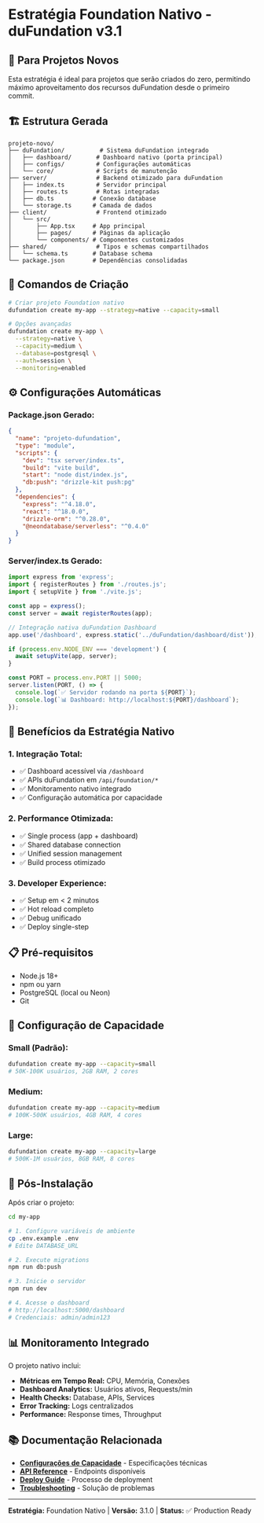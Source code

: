 # Estratégia Foundation Nativo - duFundation v3.1

## 🎯 **Para Projetos Novos**

Esta estratégia é ideal para projetos que serão criados do zero, permitindo máximo aproveitamento dos recursos duFundation desde o primeiro commit.

## 🏗️ **Estrutura Gerada**

```
projeto-novo/
├── duFundation/          # Sistema duFundation integrado
│   ├── dashboard/       # Dashboard nativo (porta principal)
│   ├── configs/         # Configurações automáticas
│   └── core/            # Scripts de manutenção
├── server/              # Backend otimizado para duFundation
│   ├── index.ts         # Servidor principal
│   ├── routes.ts        # Rotas integradas
│   ├── db.ts           # Conexão database
│   └── storage.ts      # Camada de dados
├── client/              # Frontend otimizado
│   └── src/
│       ├── App.tsx     # App principal
│       ├── pages/      # Páginas da aplicação
│       └── components/ # Componentes customizados
├── shared/              # Tipos e schemas compartilhados
│   └── schema.ts       # Database schema
└── package.json        # Dependências consolidadas
```

## 🚀 **Comandos de Criação**

```bash
# Criar projeto Foundation nativo
dufundation create my-app --strategy=native --capacity=small

# Opções avançadas
dufundation create my-app \
  --strategy=native \
  --capacity=medium \
  --database=postgresql \
  --auth=session \
  --monitoring=enabled
```

## ⚙️ **Configurações Automáticas**

### **Package.json Gerado:**
```json
{
  "name": "projeto-dufundation",
  "type": "module",
  "scripts": {
    "dev": "tsx server/index.ts",
    "build": "vite build",
    "start": "node dist/index.js",
    "db:push": "drizzle-kit push:pg"
  },
  "dependencies": {
    "express": "^4.18.0",
    "react": "^18.0.0",
    "drizzle-orm": "^0.28.0",
    "@neondatabase/serverless": "^0.4.0"
  }
}
```

### **Server/index.ts Gerado:**
```typescript
import express from 'express';
import { registerRoutes } from './routes.js';
import { setupVite } from './vite.js';

const app = express();
const server = await registerRoutes(app);

// Integração nativa duFundation Dashboard
app.use('/dashboard', express.static('../duFundation/dashboard/dist'));

if (process.env.NODE_ENV === 'development') {
  await setupVite(app, server);
}

const PORT = process.env.PORT || 5000;
server.listen(PORT, () => {
  console.log(`✅ Servidor rodando na porta ${PORT}`);
  console.log(`📊 Dashboard: http://localhost:${PORT}/dashboard`);
});
```

## 🎯 **Benefícios da Estratégia Nativo**

### **1. Integração Total:**
- ✅ Dashboard acessível via `/dashboard`
- ✅ APIs duFundation em `/api/foundation/*`
- ✅ Monitoramento nativo integrado
- ✅ Configuração automática por capacidade

### **2. Performance Otimizada:**
- ✅ Single process (app + dashboard)
- ✅ Shared database connection
- ✅ Unified session management
- ✅ Build process otimizado

### **3. Developer Experience:**
- ✅ Setup em < 2 minutos
- ✅ Hot reload completo
- ✅ Debug unificado
- ✅ Deploy single-step

## 📋 **Pré-requisitos**

- Node.js 18+
- npm ou yarn
- PostgreSQL (local ou Neon)
- Git

## 🔧 **Configuração de Capacidade**

### **Small (Padrão):**
```bash
dufundation create my-app --capacity=small
# 50K-100K usuários, 2GB RAM, 2 cores
```

### **Medium:**
```bash
dufundation create my-app --capacity=medium
# 100K-500K usuários, 4GB RAM, 4 cores
```

### **Large:**
```bash
dufundation create my-app --capacity=large
# 500K-1M usuários, 8GB RAM, 8 cores
```

## 🚀 **Pós-Instalação**

Após criar o projeto:

```bash
cd my-app

# 1. Configure variáveis de ambiente
cp .env.example .env
# Edite DATABASE_URL

# 2. Execute migrations
npm run db:push

# 3. Inicie o servidor
npm run dev

# 4. Acesse o dashboard
# http://localhost:5000/dashboard
# Credenciais: admin/admin123
```

## 📊 **Monitoramento Integrado**

O projeto nativo inclui:

- **Métricas em Tempo Real:** CPU, Memória, Conexões
- **Dashboard Analytics:** Usuários ativos, Requests/min
- **Health Checks:** Database, APIs, Services
- **Error Tracking:** Logs centralizados
- **Performance:** Response times, Throughput

## 📚 **Documentação Relacionada**

- **[Configurações de Capacidade](../../docs/references/capacity-configs.md)** - Especificações técnicas
- **[API Reference](../../docs/references/api-reference.md)** - Endpoints disponíveis
- **[Deploy Guide](../../docs/guides/deployment.md)** - Processo de deployment
- **[Troubleshooting](../../docs/guides/troubleshooting.md)** - Solução de problemas

---

**Estratégia:** Foundation Nativo | **Versão:** 3.1.0 | **Status:** ✅ Production Ready